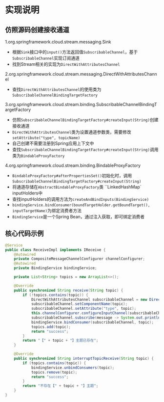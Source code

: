 # 实现说明
## 仿照源码创建接收通道
1.org.springframework.cloud.stream.messaging.Sink
- 根据`Sink`接口中的`input()`方法返回值`SubscribableChannel`，基于`SubscribableChannel`实现订阅通道
- 找到Stream相关的实现为`DirectWithAttributesChannel`

2.org.springframework.cloud.stream.messaging.DirectWithAttributesChannel
- 查找`DirectWithAttributesChannel`的使用类为`SubscribableChannelBindingTargetFactory`

3.org.springframework.cloud.stream.binding.SubscribableChannelBindingTargetFactory 
- 仿照`SubscribableChannelBindingTargetFactory#createInput(String)`创建接收通道
- `DirectWithAttributesChannel`类为设置通道参数类，需要修改`setAttribute("type", topicName)`
- 自己创建不需要注册到Spring应用上下文中
- 查找`SubscribableChannelBindingTargetFactory#createInput(String)`调用类为`BindableProxyFactory`

4.org.springframework.cloud.stream.binding.BindableProxyFactory
- `BindableProxyFactory#afterPropertiesSet()`初始化时，调用`SubscribableChannelBindingTargetFactory#createInput(String)`
- 将通道存储在`AbstractBindableProxyFactory`类 ``LinkedHashMap` inputHolders中
- 查找inputHolders的调用方法为`createAndBindInputs(BindingService)`
- `bindingService.bindConsumer(boundTargetHolder.getBoundTarget(), inputTargetName)`为绑定消费者方法
- `BindingService`是一个Spring Bean，通过注入获取，即可绑定消费者

## 核心代码示例
```java
@Service
public class ReceiveImpl implements IReceive {
    @Autowired
    private CompositeMessageChannelConfigurer channelConfigurer;
    @Autowired
    private BindingService bindingService;

    private List<String> topics = new ArrayList<>();

    @Override
    public synchronized String receive(String topic) {
        if (!topics.contains(topic)) {
            DirectWithAttributesChannel subscribableChannel = new DirectWithAttributesChannel();
            subscribableChannel.setComponentName(topic);
            subscribableChannel.setAttribute("type", topic);
            this.channelConfigurer.configureInputChannel(subscribableChannel, topic);
            subscribableChannel.subscribe(message -> System.out.println(new String((byte[]) message.getPayload())));
            bindingService.bindConsumer(subscribableChannel, topic);
            topics.add(topic);
            return "success";
        }
        return "【" + topic + "】主题已存在";
    }

    @Override
    public synchronized String interruptTopicReceive(String topic) {
        if (topics.contains(topic)) {
            bindingService.unbindConsumers(topic);
            topics.remove(topic);
            return "success";
        }
        return "不存在【" + topic + "】主题";
    }
}

```
